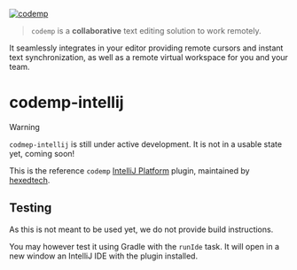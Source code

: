 [![codemp](https://code.mp/static/banner.png)](https://code.mp)

> `codemp` is a **collaborative** text editing solution to work remotely.

It seamlessly integrates in your editor providing remote cursors and instant text synchronization,
as well as a remote virtual workspace for you and your team.

# codemp-intellij
> [!WARNING]
> `codmep-intellij` is still under active development. It is not in a usable state yet, coming soon!

This is the reference `codemp` [IntelliJ Platform](https://www.jetbrains.com/opensource/idea/) plugin,
maintained by [hexedtech](https://hexed.technology).

## Testing
As this is not meant to be used yet, we do not provide build instructions.

You may however test it using Gradle with the `runIde` task. It will open in a new window an IntelliJ IDE
with the plugin installed.
